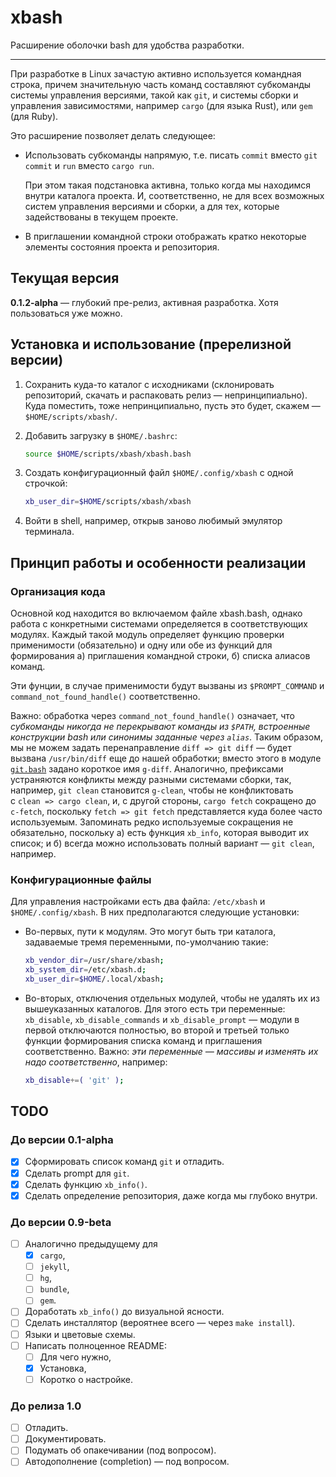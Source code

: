 # xbash

Расширение оболочки bash для удобства разработки.

-----

При разработке в Linux зачастую активно используется командная строка, причем значительную часть команд
составляют субкоманды системы управления версиями, такой как `git`, и системы сборки и управления
зависимостями, например `cargo` (для языка Rust), или `gem` (для Ruby).

Это расширение позволяет делать следующее:

* Использовать субкоманды напрямую, т.е. писать `commit` вместо `git commit` и `run` вместо `cargo run`.

  При этом такая подстановка активна, только когда мы находимся внутри каталога проекта. И, соответственно,
  не для всех возможных систем управления версиями и сборки, а для тех, которые задействованы в текущем
  проекте.

* В приглашении командной строки отображать кратко некоторые элементы состояния проекта и репозитория.

## Текущая версия

**0.1.2-alpha** — глубокий пре-релиз, активная разработка. Хотя пользоваться уже можно.

## Установка и использование (пререлизной версии)

1. Сохранить куда-то каталог с исходниками (склонировать репозиторий, скачать и распаковать релиз — непринципиально).
   Куда поместить, тоже непринципиально, пусть это будет, скажем — `$HOME/scripts/xbash/`.

2. Добавить загрузку в `$HOME/.bashrc`:

   ```bash
   source $HOME/scripts/xbash/xbash.bash
   ```
3. Создать конфигурационный файл `$HOME/.config/xbash` с одной строчкой:

   ```bash
   xb_user_dir=$HOME/scripts/xbash/xbash
   ```

4. Войти в shell, например, открыв заново любимый эмулятор терминала.

## Принцип работы и особенности реализации

### Организация кода

Основной код находится во включаемом файле xbash.bash, однако работа с конкретными системами определяется
в соответствующих модулях. Каждый такой модуль определяет функцию проверки применимости (обязательно) и
одну или обе из функций для формирования а) приглашения командной строки, б) списка алиасов команд.

Эти фунции, в случае применимости будут вызваны из `$PROMPT_COMMAND` и `command_not_found_handle()` соответственно.

Важно: обработка через `command_not_found_handle()` означает, что *субкоманды никогда не перекрывают команды
из `$PATH`, встроенные конструкции bash или синонимы заданные через `alias`*. Таким образом, мы не можем задать
перенаправление `diff => git diff` — будет вызвана `/usr/bin/diff` еще до нашей обработки; вместо этого
в модуле [`git.bash`](xbash/git.bash) задано короткое имя `g-diff`. Аналогично, префиксами устраняются конфликты
между разными системами сборки, так, например, `git clean` становится `g-clean`, чтобы не конфликтовать
с `clean => cargo clean`, и, с другой стороны, `cargo fetch` сокращено до `c-fetch`, поскольку `fetch => git fetch`
представляется куда более часто используемым. Запоминать редко используемые сокращения не обязательно, поскольку
а) есть функция `xb_info`, которая выводит их список; и б) всегда можно использовать полный вариант — `git clean`,
например.

### Конфигурационные файлы

Для управления настройками есть два файла: `/etc/xbash` и `$HOME/.config/xbash`. В них предполагаются следующие установки:

* Во-первых, пути к модулям. Это могут быть три каталога, задаваемые тремя переменными, по-умолчанию такие:

  ```bash
  xb_vendor_dir=/usr/share/xbash;
  xb_system_dir=/etc/xbash.d;
  xb_user_dir=$HOME/.local/xbash;
  ```

* Во-вторых, отключения отдельных модулей, чтобы не удалять их из вышеуказанных каталогов. Для этого есть три переменные:
  `xb_disable`, `xb_disable_commands` и `xb_disable_prompt` — модули в первой отключаются полностью, во второй и третьей
  только функции формирования списка команд и приглашения соответственно. Важно: *эти переменные — массивы и изменять их
  надо соответственно*, например:

  ```bash
  xb_disable+=( 'git' );
  ```


## TODO

### До версии 0.1-alpha

- [x] Сформировать список команд `git` и отладить.
- [x] Сделать prompt для `git`.
- [x] Сделать функцию `xb_info()`.
- [x] Сделать определение репозитория, даже когда мы глубоко внутри.

### До версии 0.9-beta

- [ ] Аналогично предыдущему для
  - [x] `cargo`,
  - [ ] `jekyll`,
  - [ ] `hg`,
  - [ ] `bundle`,
  - [ ] `gem`.
- [ ] Доработать `xb_info()` до визуальной ясности.
- [ ] Сделать инсталлятор (вероятнее всего — через `make install`).
- [ ] Языки и цветовые схемы.
- [ ] Написать полноценное README:
  - [ ] Для чего нужно,
  - [x] Установка,
  - [ ] Коротко о настройке.

### До релиза 1.0

- [ ] Отладить.
- [ ] Документировать.
- [ ] Подумать об опакечивании (под вопросом).
- [ ] Автодополнение (completion) — под вопросом.
